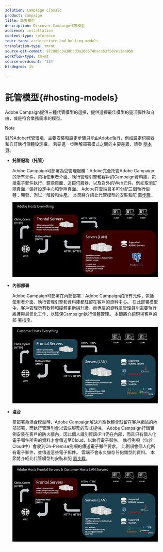 ```yaml
---
solution: Campaign Classic
product: campaign
title: 託管模型
description: Discover Campaign代管模型
audience: installation
content-type: reference
topic-tags: architecture-and-hosting-models
translation-type: tm+mt
source-git-commit: 972885c3a38bcd3a260574bacbb3f507e11ae05b
workflow-type: tm+mt
source-wordcount: '334'
ht-degree: 1%

---
```



# 託管模型{#hosting-models}

Adobe Campaign提供三種代管模型的選擇，提供選擇最佳模型的靈活彈性和自由，或是符合業務需求的模型。

>[!NOTE]
>
>對於Adobe代管環境，主要安裝和設定步驟只能由Adobe執行，例如設定伺服器和自訂執行個體設定檔。 若要進一步瞭解部署模式之間的主要差異，請參 [閱本頁](../../installation/using/capability-matrix.md)。

* **托管服務（托管）**

   Adobe Campaign可部署為受管理服務：Adobe完全托管Adobe Campaign的所有元件，包括使用者介面、執行管理引擎和客戶的Campaign資料庫，包括電子郵件執行、鏡像頁面、追蹤伺服器，以及對外的Web元件，例如取消訂閱頁面／偏好設定中心和登陸頁面。 Adobe在雲端最多可分配三個執行個體：開發、測試／階段和生產。 本節將介紹此代管模型的安裝和配 [置步驟](../../installation/using/hosted-model.md)。

   ![](assets/deployment_hosted.png)

* **內部部署**

   Adobe Campaign可部署在內部部署：Adobe Campaign的所有元件，包括使用者介面、執行管理引擎和資料庫都駐留在客戶的資料中心。 在此部署模型中，客戶管理所有軟體和硬體更新與升級，而專屬的資料庫管理員則需要執行維護與最佳化工作，以確保Campaign執行個體管理。 本節將介紹現場客戶的部 [署指南](../../installation/using/before-starting.md)。

   ![](assets/deployment_onpremise.png)

* **混合**

   當部署為混合模型時，Adobe Campaign解決方案軟體會駐留在客戶網站的內部部署，而執行管理則會以雲端服務的形式提供。 Adobe Campaign行銷實例安裝在客戶的防火牆內，因此個人識別資訊(PII)仍在內部，而且只有個人化電子郵件所需的資料才會傳送至Cloud，以執行電子郵件。 執行例項（位於Cloud中）會收到On-Premise例項的傳送電子郵件要求。 此例項會個人化所有電子郵件，並傳送這些電子郵件。 雲端不會永久儲存任何類型的資料。 本節將介紹此代管模型的安裝和配 [置步驟](../../installation/using/hybrid-model.md)。

   ![](assets/deployment_hybrid.png)

